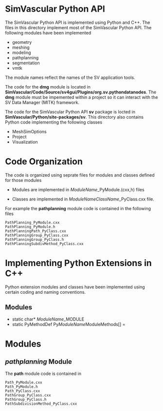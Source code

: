
# SimVascular Python API 

The SimVascular Python API is implemented using Python and C++. The files in this directory implement most of the SimVascular Python API. The following modules have been implemented 

- geometry
- meshing
- modeling
- pathplanning
- segmentation
- vmtk

The module names reflect the names of the SV application tools.

The code for the **dmg** module is located in **SimVascular/Code/Source/sv4gui/Plugins/org.sv.pythondatanodes**. The  **dmg** module must be impemented within a project so it can interact with the SV Data Manager (MITK) framework.

The code for the SimVascular Python API **sv** package is locted in **SimVascular/Python/site-packages/sv**. This directory also contains Python code implementing the following classes

- MeshSimOptions 
- Project
- Visualization


# Code Organization

The code is organized using seprate files for modules and classes defined for those modules

  - Modules are implemented in *ModuleName*\_PyModule.(cxx,h) files
  
  - Classes are implemented in *ModuleNameClassName*\_PyClass.cxx file. 

For example the **pathplanning** module code is contained in the following files
```
PathPlanning_PyModule.cxx
PathPlanning_PyModule.h
PathPlanningPath_PyClass.cxx
PathPlanningGroup_PyClass.cxx
PathPlanningGroup_PyClass.h
PathPlanningSubdivMethod_PyClass.cxx
```

# Implementing Python Extensions in C++

Python extension modules and classes have been implemented using certain coding and naming conventions.

## Modules

- static char* *ModuleName*_MODULE
- static PyMethodDef Py*ModuleName*ModuleMethods[] =


# Modules

## _pathplanning_ Module

The **path** module code is contained in
```
Path_PyModule.cxx
Path_PyModule.h
Path_PyClass.cxx
PathGroup_PyClass.cxx
PathGroup_PyClass.h
PathSubdivisionMethod_PyClass.cxx
```

